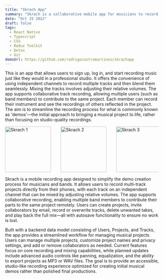 ```yaml
---
title: "Skrach App"
summary: "Skrach is a collaborative mobile app for musicians to record and mix multi-track demos remotely."
date: "Oct 15 2022"
draft: false
tags:
  - React Native
  - Typescript
  - CSS
  - Redux Toolkit
  - Detox
  - Git
demoUrl: https://github.com/rodrigocastromartinez/skrachapp
---
```


This is an app that allows users to sign up, log in, and start recording music just like they would in a professional studio. It offers the convenience of using independent channels to record multiple tracks and then blend them seamlessly. Mixing the tracks involves adjusting their relative volumes. The app supports collaborative track recording, allowing multiple users (such as band members) to contribute to the same project. Each member can record their instrument and see the recordings of others reflected in the project. The aim is to streamline the recording process for what is commonly known as 'demos'—the initial approach to bringing a musical project to life, rather than focusing on studio-quality recordings.

<div style="display: flex; gap: 32px; justify-content: center">
    <div style="display: flex; overflow-x: auto; width: 524px; gap: 32px;">
        <img src="/images/skrach-landing.jpg" alt="Skrach 1" width="150"/>
        <img src="/images/skrach-my-profile.jpg" alt="Skrach 2" width="150"/>
        <img src="/images/skrach-project.jpg" alt="Skrach 3" width="150"/>
        <img src="/images/skrach-recording.jpg" alt="Skrach 4" width="150"/>
        <img src="/images/skrach-mixing.jpg" alt="Skrach 5" width="150"/>
    </div>
</div>

Skrach is a mobile recording app designed to simplify the demo creation process for musicians and bands. It allows users to record multi-track projects directly from their phones, with each track on an independent channel that can be mixed by adjusting relative volumes. The app supports collaborative recording, enabling multiple band members to contribute their parts to the same project remotely. Users can create projects, invite collaborators by email, record or overwrite tracks, delete unwanted takes, and play back the full mix—all with autosave functionality to ensure no work is lost.

Built with a backend data model consisting of Users, Projects, and Tracks, the app provides a streamlined workflow for managing musical projects. Users can manage multiple projects, customize project names and privacy settings, and add or remove collaborators as needed. Current features focus on core recording and mixing capabilities, while planned updates include advanced audio controls like panning, equalization, and the ability to export projects as MP3 or WAV files. The goal is to provide an accessible, studio-like recording experience optimized for creating initial musical demos rather than polished final productions.
